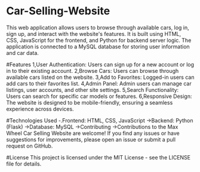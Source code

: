 # Car-Selling-Website
This web application allows users to browse through available cars, log in, sign up, and interact with the website's features. It is built using HTML, CSS, JavaScript for the frontend, and Python for backend server logic. The application is connected to a MySQL database for storing user information and car data.

#Features
1,User Authentication: Users can sign up for a new account or log in to their existing account.
2,Browse Cars: Users can browse through available cars listed on the website.
3,Add to Favorites: Logged-in users can add cars to their favorites list.
4,Admin Panel: Admin users can manage car listings, user accounts, and other site settings.
5,Search Functionality: Users can search for specific car models or features.
6,Responsive Design: The website is designed to be mobile-friendly, ensuring a seamless experience across devices.

#Technologies Used
-.Frontend: HTML, CSS, JavaScript
->Backend: Python (Flask)
->Database: MySQL
->Contributing
->Contributions to the Max Wheel Car Selling Website are welcome! If you find any issues or have suggestions for improvements, please open an issue or submit a pull request on GitHub.

#License
This project is licensed under the MIT License - see the LICENSE file for details.
